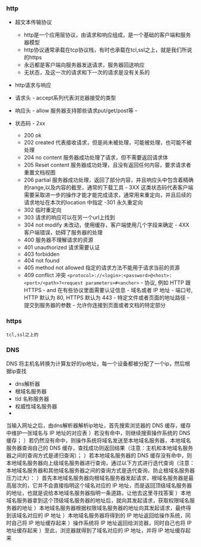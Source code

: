 ###  http
 - 超文本传输协议
   - http是一个应用层协议，由请求和响应组成，是一个基础的客户端和服务器模型
   - http协议通常承载在tcp协议栈，有时也承载在tcl,ssl之上，就是我们所说的https
   - 永远都是客户端向服务器发送请求，服务器回送响应
   - 无状态，及这一次的请求和下一次的请求是没有关系的
   
   
  - http请求与响应
   - 请求头
    - accept系列代表浏览器接受的类型
   - 响应头
    - allow 服务器支持那些请求put/get/post等
    - 
   - 状态码
    - 2xx 
     - 200 ok 
     - 202 created 代表接收请求，但是尚未被处理，可能被处理，也可能不被处理
     - 204 no content 服务器成功处理了请求，但不需要返回请求体
     - 205 Reset content 服务器成功处理，且没有返回任何内容，要求请求者重置文档视图
     - 206 partial 服务器成功处理，返回了部分内容，并且响应头中包含着精确的range,以及内容的截至，通常的下载工具
    - 3XX 这类状态码代表客户端需要采取进一步的操作才能才能完成请求，通常用来重定向，并且后续的请求地址在本次的location 中指定
      -301 永久重定向
      - 302 临时重定向
      - 303 请求的响应可以在另一个url上找到
      - 304 not modify 未改动，使用缓存，客户端使用几个字段来确定
    - 4XX 客户端错误，妨碍了服务器的处理
     - 400 服务器不理解请求的资源
     - 401 unauthorized 请求需要认证
     - 403 forbidden
     - 404 not found
     - 405 method not allowed 指定的请求方法不能用于请求当前的资源
     - 409 conflict 冲突
   `<protocol>://<login>:<password>@<host>:<port>/<path>?<request parameters>#<anchor>`
    - <protocol> 协议, 例如 HTTP 跟 HTTPS
    - <login> and <password> 在有些协议里面需要认证信息
    - <host> 域名或者 IP 地址
    - <port> 端口号, HTTP 默认为 80, HTTPS 默认为 443
    - <path> 特定文件或者页面的地址路径
    - <request parameters> 提交到服务器的参数
    - <anchor> 允许你连接到页面或者文档的特定部分
    
    
   ### https
    tcl,ssl之上的
    
    
   
    
    
    
    
    
    
    
    
    
   ### DNS
   DNS 将主机名转换为计算友好的ip地址，每一个设备都被分配了一个ip，然后根据ip查找
   - dns解析器
   - 根域名服务器
   - tld 名称服务器
   - 权威性域名服务器
   - 
   当输入网址之后，由dns解析器解析ip地址，首先搜索浏览器的 DNS 缓存，缓存中维护一张域名与 IP 地址的对应表
   ）若没有命中，则继续搜索操作系统的 DNS 缓存；
   ）若仍然没有命中，则操作系统将域名发送至本地域名服务器，本地域名服务器查询自己的 DNS 缓存，查找成功则返回结果（注意：主机和本地域名服务器之间的查询方式是递归查询）；
   ）若本地域名服务器的 DNS 缓存没有命中，则本地域名服务器向上级域名服务器进行查询，通过以下方式进行迭代查询（注意：本地域名服务器和其他域名服务器之间的查询方式是迭代查询，防止根域名服务器压力过大）：
   ）首先本地域名服务器向根域名服务器发起请求，根域名服务器是最高层次的，它并不会直接指明这个域名对应的 IP 地址，而是返回顶级域名服务器的地址，也就是说给本地域名服务器指明一条道路，让他去这里寻找答案
   ）本地域名服务器拿到这个顶级域名服务器的地址后，就向其发起请求，获取权限域名服务器的地址
   ）本地域名服务器根据权限域名服务器的地址向其发起请求，最终得到该域名对应的 IP 地址
   ）本地域名服务器将得到的 IP 地址返回给操作系统，同时自己将 IP 地址缓存起来
   ）操作系统将 IP 地址返回给浏览器，同时自己也将 IP 地址缓存起来
   ）至此，浏览器就得到了域名对应的 IP 地址，并将 IP 地址缓存起来
    

    
    
    
    
    
    
    
    
    
    
    
    
    
    
    
    